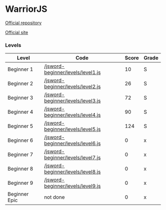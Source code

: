 # WarriorJS


[Official repository](https://github.com/olistic/warriorjs)

[Official site](https://warrior.js.org)


### Levels

| Level | Code | Score | Grade |
| ------ | ------ | ------ | ------ | 
| Beginner 1 | [/jsword-beginner/levels/level1.js](https://github.com/Pedr0Rocha/warriorjs/blob/master/jsword-beginner/levels/level1.js) | 10 | S |
| Beginner 2 | [/jsword-beginner/levels/level2.js](https://github.com/Pedr0Rocha/warriorjs/blob/master/jsword-beginner/levels/level2.js) | 26 | S |
| Beginner 3 | [/jsword-beginner/levels/level3.js](https://github.com/Pedr0Rocha/warriorjs/blob/master/jsword-beginner/levels/level3.js) | 72 | S |
| Beginner 4 | [/jsword-beginner/levels/level4.js](https://github.com/Pedr0Rocha/warriorjs/blob/master/jsword-beginner/levels/level4.js) | 90 | S |
| Beginner 5 | [/jsword-beginner/levels/level5.js](https://github.com/Pedr0Rocha/warriorjs/blob/master/jsword-beginner/levels/level5.js) | 124 | S |
| Beginner 6 | [/jsword-beginner/levels/level6.js](https://github.com/Pedr0Rocha/warriorjs/blob/master/jsword-beginner/levels/level6.js) | 0 | x | 
| Beginner 7 | [/jsword-beginner/levels/level7.js](https://github.com/Pedr0Rocha/warriorjs/blob/master/jsword-beginner/levels/level7.js) | 0 | x |
| Beginner 8 | [/jsword-beginner/levels/level8.js](https://github.com/Pedr0Rocha/warriorjs/blob/master/jsword-beginner/levels/level8.js) | 0 | x |
| Beginner 9 | [/jsword-beginner/levels/level9.js](https://github.com/Pedr0Rocha/warriorjs/blob/master/jsword-beginner/levels/level9.js) | 0 | x |
| Beginner Epic | not done | 0 | x |